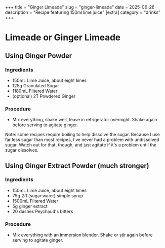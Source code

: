 ﻿+++
title = "Ginger Limeade"
slug = "ginger-limeade"
date = 2025-06-26
description = "Recipe featuring 150ml lime juice"
[extra]
  category = "drinks"
+++

# Limeade or Ginger Limeade

## Using Ginger Powder

### Ingredients
* 150mL Lime Juice, about eight limes
* 125g Granulated Sugar
* 1180mL Filtered Water
* (optional) 2T Powdered Ginger

### Procedure
* Mix everything, shake well, leave in refrigerator overnight. Shake again before serving to agitate ginger.

Note: some recipes require boiling to help dissolve the sugar. Because I use far less sugar than most recipes, I've never had a problem with undissolved sugar. Watch out for that, though, and just agitate if it's a problem until the sugar dissolves.

## Using Ginger Extract Powder (much stronger)

### Ingredients
* 150mL Lime Juice, about eight limes
* 75g 2:1 (sugar:water) simple syrup
* 1500mL Filtered Water
* 5g ginger extract
* 20 dashes Peychaud's bitters

### Procedure
* Mix everything with an immersion blender. Shake or stir again before serving to agitate ginger.